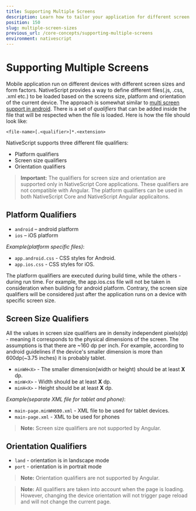 ```yaml
---
title: Supporting Multiple Screens
description: Learn how to tailor your application for different screen sizes. The examples in the article show how to define custom XML and CSS files depending on the device's screen sizes. The provided samples show how to determine the orientation and platform-specific XML and CSS files.
position: 150
slug: multiple-screen-sizes
previous_url: /core-concepts/supporting-multiple-screens
environment: nativescript
---
```


# Supporting Multiple Screens
Mobile application run on different devices with different screen sizes and form factors. NativeScript provides a way to define different files(.js, .css, .xml etc.) to be loaded based on the screens size, platform and orientation of the current device. The approach is somewhat similar to [multi screen support in android](http://developer.android.com/guide/practices/screens_support.html). There is a set of *qualifiers* that can be added inside the file that will be respected when the file is loaded. Here is how the file should look like:

`<file-name>[.<qualifier>]*.<extension>`

NativeScript supports three different file qualifiers:
- Platform qualifiers
- Screen size qualifiers
- Orientation qualifiers

> **Important:** The qualifiers for screen size and orientation are supported only in NativeScript Core applications. These qualifiers are not compatible with Angular. The platform qualifiers can be used in both NativeScript Core and NativeScript Angular applicaitons.

## Platform Qualifiers

* `android` – android platform
* `ios` – iOS platform

*Example(platform specific files)*:

* `app.android.css` - CSS styles for Android.
* `app.ios.css` - CSS styles for iOS. 

The platform qualifiers are executed during build time, while the others - during run time. For example, the app.ios.css file will not be taken in consideration when building for android platform. Contrary, the screen size qualifiers will be considered just after the application runs on a device with specific screen size.

## Screen Size Qualifiers

All the values in screen size qualifiers are in density independent pixels(dp) - meaning it corresponds to the physical dimensions of the screen. The assumptions is that there are ~160 dp per inch. For example, according to android guidelines if the device's smaller dimension is more than 600dp(~3.75 inches) it is probably tablet.

* `minWH<X>` - The smaller dimension(width or height) should be at least **X** dp.
* `minW<X>` - Width should be at least **X** dp.
* `minH<X>` - Height should be at least **X** dp.

*Example(separate XML file for tablet and phone)*:

* `main-page.minWH600.xml` - XML file to be used for tablet devices.
* `main-page.xml` - XML to be used for phones 

> **Note:** Screen size qualifiers are not supported by Angular.

## Orientation Qualifiers

* `land` - orientation is in landscape mode
* `port` - orientation is in portrait mode

> **Note:** Orientation qualifiers are not supported by Angular.

> **Note:** All qualifiers are taken into account when the page is loading. However, changing the device orientation will not trigger page reload and will not change the current page.
